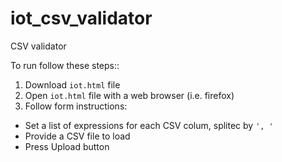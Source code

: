 # iot_csv_validator
CSV validator

To run follow these steps::
1. Download  `iot.html` file
2. Open `iot.html` file with a web browser (i.e. firefox)
3. Follow form instructions:
 - Set a list of expressions for each CSV colum, splitec by `', '`
 - Provide a CSV file to load
 - Press Upload button
